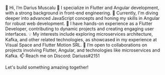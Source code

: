 👋 Hi, I’m Darius Muscalu
👀 I specialize in Flutter and Angular development, with a strong background in front-end engineering.
🌱 Currently, I'm diving deeper into advanced JavaScript concepts and honing my skills in Angular for robust web development.
💼 I have hands-on experience as a Flutter Developer, contributing to dynamic projects and creating engaging user interfaces.
💡 My interests include exploring microservices architecture, Kafka, and other related technologies, as showcased in my experience at Visual Space and Flutter Motion SRL.
💞️ I’m open to collaborations on projects involving Flutter, Angular, and technologies like microservices and Kafka.
📫 Reach me on Discord: Dariuss#2151

Let's build something amazing together!
